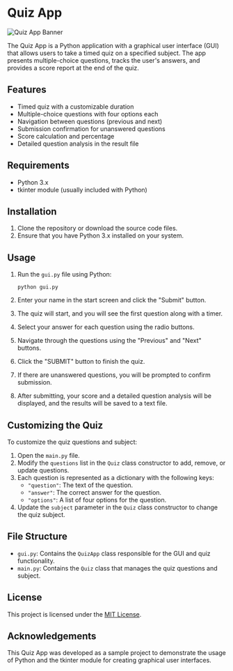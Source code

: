 # Quiz App

![Quiz App Banner](banner.png)

The Quiz App is a Python application with a graphical user interface (GUI) that allows users to take a timed quiz on a specified subject. The app presents multiple-choice questions, tracks the user's answers, and provides a score report at the end of the quiz.

## Features

- Timed quiz with a customizable duration
- Multiple-choice questions with four options each
- Navigation between questions (previous and next)
- Submission confirmation for unanswered questions
- Score calculation and percentage
- Detailed question analysis in the result file

## Requirements

- Python 3.x
- tkinter module (usually included with Python)

## Installation

1. Clone the repository or download the source code files.
2. Ensure that you have Python 3.x installed on your system.

## Usage

1. Run the `gui.py` file using Python:

   ```
   python gui.py
   ```

2. Enter your name in the start screen and click the "Submit" button.
3. The quiz will start, and you will see the first question along with a timer.
4. Select your answer for each question using the radio buttons.
5. Navigate through the questions using the "Previous" and "Next" buttons.
6. Click the "SUBMIT" button to finish the quiz.
7. If there are unanswered questions, you will be prompted to confirm submission.
8. After submitting, your score and a detailed question analysis will be displayed, and the results will be saved to a text file.

## Customizing the Quiz

To customize the quiz questions and subject:

1. Open the `main.py` file.
2. Modify the `questions` list in the `Quiz` class constructor to add, remove, or update questions.
3. Each question is represented as a dictionary with the following keys:
   - `"question"`: The text of the question.
   - `"answer"`: The correct answer for the question.
   - `"options"`: A list of four options for the question.
4. Update the `subject` parameter in the `Quiz` class constructor to change the quiz subject.

## File Structure

- `gui.py`: Contains the `QuizApp` class responsible for the GUI and quiz functionality.
- `main.py`: Contains the `Quiz` class that manages the quiz questions and subject.

## License

This project is licensed under the [MIT License](LICENSE).

## Acknowledgements

This Quiz App was developed as a sample project to demonstrate the usage of Python and the tkinter module for creating graphical user interfaces.
